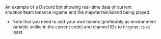 An example of a Discord bot showing real-time data of current situation/team balance ingame and the map/terrain/island being played.

- Note that you need to add your own tokens (preferably as environment variable unlike in the current code) and channel IDs to `Program.cs` at least.
